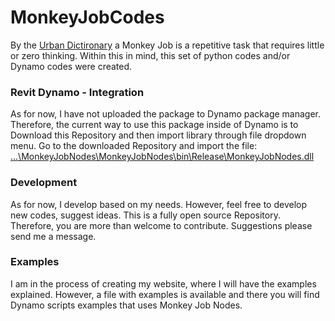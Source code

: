 <!--
Readme Markdown file for GitHub
-->
# MonkeyJobCodes
 By the [Urban Dictironary](https://www.urbandictionary.com/define.php?term=Monkey%20job) a Monkey Job is a repetitive task that requires little or zero thinking. Within this in mind, this set of python codes and/or Dynamo codes were created.


### Revit Dynamo - Integration
As for now, I have not uploaded the package to Dynamo package manager. Therefore, the current way to use this package inside of Dynamo is to Download this Repository and then import library through file dropdown menu.
Go to the downloaded Repository and import the file:
[...\MonkeyJobNodes\MonkeyJobNodes\bin\Release\MonkeyJobNodes.dll](MonkeyJobNodes\MonkeyJobNodes\bin\Release\MonkeyJobNodes.dll)



### Development
As for now, I develop based on my needs. However, feel free to develop new codes, suggest ideas. This is a fully open source Repository. Therefore, you are more than welcome to contribute.
Suggestions please send me a message.


### Examples
I am in the process of creating my website, where I will have the examples explained. However, a file with examples is available and there you will find Dynamo scripts examples that uses Monkey Job Nodes.

<!--
Proof reading is needed!!!
-->
